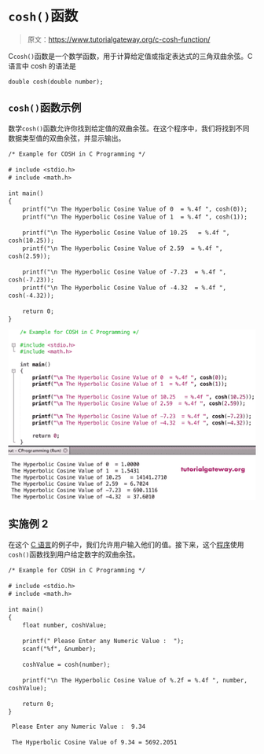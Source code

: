 # `cosh()`函数

> 原文：<https://www.tutorialgateway.org/c-cosh-function/>

C`cosh()`函数是一个数学函数，用于计算给定值或指定表达式的三角双曲余弦。C 语言中 cosh 的语法是

```
double cosh(double number);
```

## `cosh()`函数示例

数学`cosh()`函数允许你找到给定值的双曲余弦。在这个程序中，我们将找到不同数据类型值的双曲余弦，并显示输出。

```
/* Example for COSH in C Programming */

# include <stdio.h>
# include <math.h>

int main()
{ 
    printf("\n The Hyperbolic Cosine Value of 0  = %.4f ", cosh(0));
    printf("\n The Hyperbolic Cosine Value of 1  = %.4f ", cosh(1));

    printf("\n The Hyperbolic Cosine Value of 10.25   = %.4f ", cosh(10.25));
    printf("\n The Hyperbolic Cosine Value of 2.59  = %.4f ", cosh(2.59));

    printf("\n The Hyperbolic Cosine Value of -7.23  = %.4f ", cosh(-7.23));
    printf("\n The Hyperbolic Cosine Value of -4.32  = %.4f ", cosh(-4.32));

    return 0;
}
```

![C cosh Function 1](img/61fb76af047647ec7bec17edb5a008c7.png)

## 实施例 2

在这个 [C 语言](https://www.tutorialgateway.org/c-programming/)的例子中，我们允许用户输入他们的值。接下来，这个[程序](https://www.tutorialgateway.org/c-programming-examples/)使用`cosh()`函数找到用户给定数字的双曲余弦。

```
/* Example for COSH in C Programming */

# include <stdio.h>
# include <math.h>

int main()
{
    float number, coshValue;

    printf(" Please Enter any Numeric Value :  ");
    scanf("%f", &number);

    coshValue = cosh(number);

    printf("\n The Hyperbolic Cosine Value of %.2f = %.4f ", number, coshValue);

    return 0;
}
```

```
 Please Enter any Numeric Value :  9.34

 The Hyperbolic Cosine Value of 9.34 = 5692.2051 
```